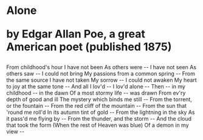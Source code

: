 <!DOCTYPE HTML>
<html>
  <head>
    <title>Zaczynam sie bawic gitem</title>
  </head>
  <body>
	<h1>Alone

by Edgar Allan Poe, a great American poet
(published 1875)</h1>
	<p> 

From childhood's hour I have not been
As others were -- I have not seen
As others saw -- I could not bring
My passions from a common spring --
From the same source I have not taken
My sorrow -- I could not awaken
My heart to joy at the same tone --
And all I lov'd -- I lov'd alone --
Then -- in my childhood -- in the dawn
Of a most stormy life -- was drawn
From ev'ry depth of good and ill
The mystery which binds me still --
From the torrent, or the fountain --
From the red cliff of the mountain --
From the sun that 'round me roll'd
In its autumn tint of gold --
From the lightning in the sky
As it pass'd me flying by --
From the thunder, and the storm --
And the cloud that took the form
(When the rest of Heaven was blue)
Of a demon in my view --</p>
</body>
</html>
